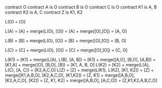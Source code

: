 contract O
contract A is O
contract B is O
contract C is O
contract K1 is A, B
contract K2 is A, C
contract Z is K1, K2

L(O) = [O]

L(A) = [A] + merge(L(O), [O])
     = [A] + merge([O],[O])
     = [A, O]

L(B) = [B] + merge(L(O), [O])
     = [B] + merge([O],[O])
     = [B, O]
     
L(C) = [C] + merge(L(O), [O])
     = [C] + merge([O],[O])
     = [C, O]



L(K1) = [K1] + merge(L(A), L(B), [A, B])
      = [K1] + merge([A,O], [B,O], [A,B])
      = [K1,A] + merge([O], [B,O], [B])
      = [K1, A, B, O]
L(K2) = [K2] + merge(L(A), L(C), [A, C])
      = [K2,A,C,O]
L(Z) = [Z] + merge(L(K1), L(K2), [K1, K2])
     = [Z] + merge([K1,A,B,O], [K2,A,C,O], [K1,K2])
     = [Z, K1] + merge([A,B,O], [K2,A,C,O], [K2])
     = [Z, K1, K2] + merge([A,B,O], [A,C,O])
     = [Z,K1,K2,A,B,C,O] 